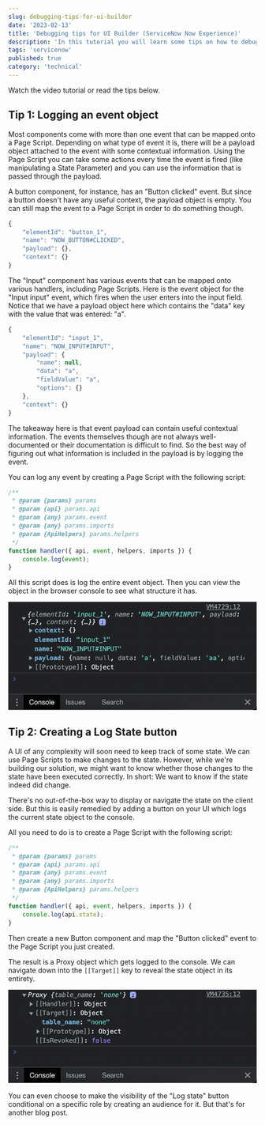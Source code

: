 ```yaml
---
slug: debugging-tips-for-ui-builder
date: '2023-02-13'
title: 'Debugging tips for UI Builder (ServiceNow Now Experience)'
description: 'In this tutorial you will learn some tips on how to debug inside UI Builder'
tags: 'servicenow'
published: true
category: 'technical'
---
```


<YouTube id="1XjtMwKFx6U" />

Watch the video tutorial or read the tips below.

## Tip 1: Logging an event object

Most components come with more than one event that can be mapped onto a Page Script. Depending on what type of event it is, there will be a payload object attached to the event with some contextual information. Using the Page Script you can take some actions every time the event is fired (like manipulating a State Parameter) and you can use the information that is passed through the payload.

A button component, for instance, has an "Button clicked" event. But since a button doesn't have any useful context, the payload object is empty. You can still map the event to a Page Script in order to do something though.

```js
{
    "elementId": "button_1",
    "name": "NOW_BUTTON#CLICKED",
    "payload": {},
    "context": {}
}
```

The "Input" component has various events that can be mapped onto various handlers, including Page Scripts. Here is the event object for the "Input input" event, which fires when the user enters into the input field. Notice that we have a payload object here which contains the "data" key with the value that was entered: "a".

```js
{
    "elementId": "input_1",
    "name": "NOW_INPUT#INPUT",
    "payload": {
        "name": null,
        "data": "a",
        "fieldValue": "a",
        "options": {}
    },
    "context": {}
}
```

The takeaway here is that event payload can contain useful contextual information. The events themselves though are not always well-documented or their documentation is difficult to find. So the best way of figuring out what information is included in the payload is by logging the event.

You can log any event by creating a Page Script with the following script:

```js
/**
 * @param {params} params
 * @param {api} params.api
 * @param {any} params.event
 * @param {any} params.imports
 * @param {ApiHelpers} params.helpers
 */
function handler({ api, event, helpers, imports }) {
	console.log(event);
}
```

All this script does is log the entire event object. Then you can view the object in the browser console to see what structure it has.

![Viewing the logged event structure in the browser console](./images/20230213180338.png)

## Tip 2: Creating a Log State button

A UI of any complexity will soon need to keep track of some state. We can use Page Scripts to make changes to the state. However, while we're building our solution, we might want to know whether those changes to the state have been executed correctly. In short: We want to know if the state indeed did change.

There's no out-of-the-box way to display or navigate the state on the client side. But this is easily remedied by adding a button on your UI which logs the current state object to the console.

All you need to do is to create a Page Script with the following script:

```js
/**
 * @param {params} params
 * @param {api} params.api
 * @param {any} params.event
 * @param {any} params.imports
 * @param {ApiHelpers} params.helpers
 */
function handler({ api, event, helpers, imports }) {
	console.log(api.state);
}
```

Then create a new Button component and map the "Button clicked" event to the Page Script you just created.

The result is a Proxy object which gets logged to the console. We can navigate down into the `[[Target]]` key to reveal the state object in its entirety.

![Logging the state object](./images/20230213180755.png)

You can even choose to make the visibility of the "Log state" button conditional on a specific role by creating an audience for it. But that's for another blog post.
